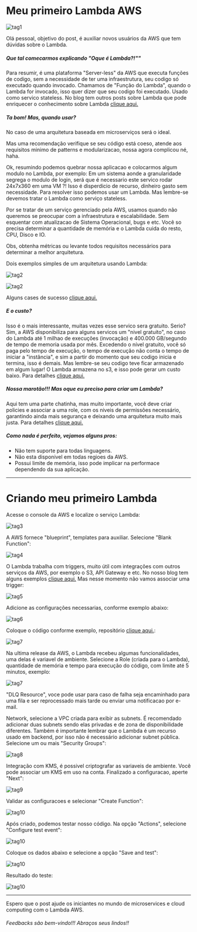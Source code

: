 **Meu primeiro Lambda AWS**
======
![tag1](./imagens/img01.jpeg)

Olá pessoal, objetivo do post, é auxiliar novos usuários da AWS que tem dúvidas sobre o Lambda.

##### Que tal comecarmos explicando "Oque é Lambda?!""

Para resumir, é uma plataforma "Server-less" da AWS que executa funções de codigo, sem a necessidade de ter uma infraestrutura, seu codigo só executado quando invocado. Chamamos de "Função do Lambda", quando o Lambda for invocado, isso quer dizer que seu codigo foi executado. Usado como servico stateless. No blog tem outros posts sobre Lambda que pode enriquecer o conhecimento sobre Lambda [clique aqui.](http://www.concretesolutions.com.br/?s=lambda&post_type=post)

##### Ta bom! Mas, quando usar?

No caso de uma arquitetura baseada em microserviços será o ideal.

Mas uma recomendação verifique se seu código está coeso, atende aos requisitos minimo de patterns e modularizacao, nossa agora complicou né, haha.

Ok, resumindo podemos quebrar nossa aplicacao e colocarmos algum modulo no Lambda, por exemplo: Em um sistema aonde a granularidade segrega o modulo de login, será que é necessario este servico rodar 24x7x360 em uma VM ?! Isso é disperdicio de recurso, dinheiro gasto sem necessidade. Para resolver isso podemos usar um Lambda. Mas lembre-se devemos tratar o Lambda como serviço stateless.

Por se tratar de um serviço gerenciado pela AWS, usamos quando não queremos se preocupar com a infraestrutura e escalabilidade. Sem esquentar com atualizacao de Sistema Operacional, bugs e etc. Você so precisa determinar a quantidade de memória e o Lambda cuida do resto, CPU, Disco e IO.

Obs, obtenha métricas ou levante todos requisitos necessários para determinar a melhor arquitetura.

Dois exemplos simples de um arquitetura usando Lambda:

![tag2](./imagens/arqaws01)

![tag2](./imagens/arqaws003)


Alguns cases de sucesso [clique aqui.](https://aws.amazon.com/pt/solutions/case-studies/all/)

##### E o custo?

Isso é o mais interessante, muitas vezes esse servico sera gratuito. Serio? Sim, a AWS disponibiliza para alguns servicos um "nivel gratuito", no caso do Lambda até 1 milhao de execuções (invocação) e 400.000 GB/segundo de tempo de memoria usada por mês.
Excedendo o nível gratuito, você só paga pelo tempo de execução, o tempo de execução não conta o tempo de iniciar a "instância", e sim a partir do momento que seu codigo inicia e termina, isso é demais.
Mas lembre-se seu codigo teve ficar armazenado em algum lugar! O Lambda armazena no s3, e isso pode gerar um custo baixo. Para detalhes [clique aqui.](https://aws.amazon.com/pt/lambda/pricing/)

##### Nossa marotão!!! Mas oque eu preciso para criar um Lambda?

Aqui tem uma parte chatinha, mas muito importante, você deve criar policies e associar a uma role, com os niveis de permissões necessário, garantindo ainda mais segurança e deixando uma arquitetura muito mais justa. Para detalhes [clique aqui.](http://docs.aws.amazon.com/pt_br/lambda/latest/dg/access-control-identity-based.html)

##### Como nada é perfeito, vejamos alguns pros:

- Não tem suporte para todas linguagens.
- Não esta disponivel em todas regioes da AWS.
- Possui limite de memória, isso pode implicar na performace dependendo da sua aplicação.

---
Criando meu primeiro Lambda
========
Acesse o console da AWS e localize o serviço Lambda:

![tag3](./imagens/img001.png)

A AWS fornece "blueprint", templates para auxiliar.
Selecione "Blank Function":

![tag4](./imagens/img002.png)

O Lambda trabalha com triggers, muito útil com integrações com outros serviços da AWS, por exemplo o S3, API Gateway e etc. No nosso blog tem alguns exemplos [clique aqui.](http://www.concretesolutions.com.br/?s=lambda&post_type=post)
Mas nesse momento não vamos associar uma trigger:

![tag5](./imagens/img003.png)

Adicione as configurações necessarias, conforme exemplo abaixo:

![tag6](./imagens/img004.png)

Coloque o código conforme exemplo, repositório [clique aqui.](exemplo):

![tag7](./imagens/img008.png)

Na ultima release da AWS, o Lambda recebeu algumas funcionalidades, uma delas é variavel de ambiente.
Selecione a Role (criada para o Lambda), quantidade de memória e tempo para execução do código, com limite até 5 minutos, exemplo:

![tag7](./imagens/img005.png)

"DLQ Resource", voce pode usar para caso de falha seja encaminhado para uma fila e ser reprocessado mais tarde ou enviar uma notificacao por e-mail.



Network, selecione a VPC criada para exibir as subnets. É recomendado adicionar duas subnets sendo elas privadas e de zona de disponibilidade diferentes. Também é importante lembrar que o Lambda é um recurso usado em backend, por isso não é necessário adicionar subnet pública.
Selecione um ou mais "Security Groups":

![tag8](./imagens/img006.png)

Integração com KMS, é possivel criptografar as variaveis de ambiente. Você pode associar um KMS em uso na conta.
Finalizado a configuracao, aperte "Next":

![tag9](./imagens/img007.png)

Validar as configuracoes e selecionar "Create Function":

![tag10](./imagens/img0012.png)

Após criado, podemos testar nosso código.
Na opção "Actions", selecione "Configure test event":


![tag10](./imagens/img009.png)

Coloque os dados abaixo e selecione a opção "Save and test":

![tag10](./imagens/img0010.png)

Resultado do teste:

![tag10](./imagens/img0011.png)
_______
Espero que o post ajude os iniciantes no mundo de microservices e cloud computing com o Lambda AWS.

###### Feedbacks são bem-vindo!!! Abraços seus lindos!!
